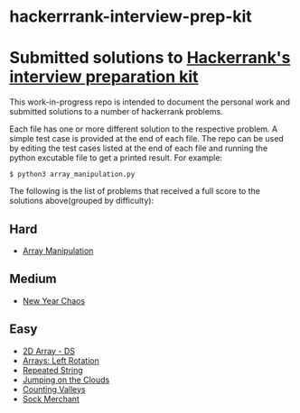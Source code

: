 # hackerrrank-interview-prep-kit

# Submitted solutions to [Hackerrank's interview preparation kit](https://www.hackerrank.com/interview/interview-preparation-kit)

This work-in-progress repo is intended to document the personal work and submitted solutions to a number of hackerrank problems.

Each file has one or more different solution to the respective problem. A simple test case is provided at the end of each file.
The repo can be used by editing the test cases listed at the end of each file and running the python excutable file to get a printed result. For example:

    $ python3 array_manipulation.py

The following is the list of problems that received a full score to the solutions above(grouped by difficulty):

## Hard

- [Array Manipulation](https://www.hackerrank.com/challenges/crush/problem)

## Medium

- [New Year Chaos](https://www.hackerrank.com/challenges/new-year-chaos/problem)

## Easy

- [2D Array - DS](https://www.hackerrank.com/challenges/2d-array/problem)
- [Arrays: Left Rotation](https://www.hackerrank.com/challenges/ctci-array-left-rotation/problem)
- [Repeated String](https://www.hackerrank.com/challenges/repeated-string/problem)
- [Jumping on the Clouds](https://www.hackerrank.com/challenges/jumping-on-the-clouds/problem)
- [Counting Valleys](https://www.hackerrank.com/challenges/counting-valleys/problem)
- [Sock Merchant](https://www.hackerrank.com/challenges/sock-merchant/problem)
